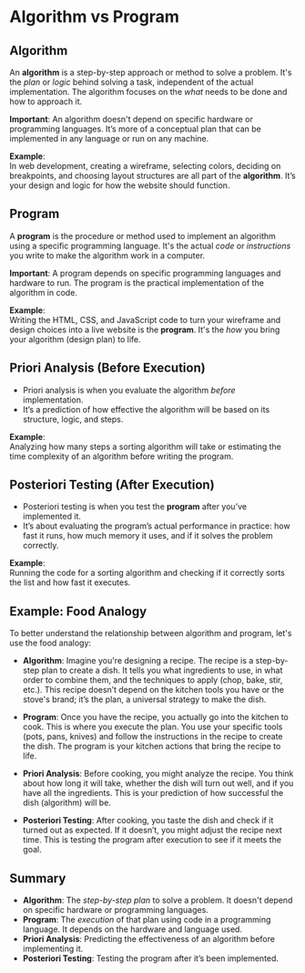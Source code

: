 # Algorithm vs Program

## Algorithm

An **algorithm** is a step-by-step approach or method to solve a problem. It's the *plan* or *logic* behind solving a task, independent of the actual implementation. The algorithm focuses on the *what* needs to be done and how to approach it. 

**Important**: An algorithm doesn't depend on specific hardware or programming languages. It’s more of a conceptual plan that can be implemented in any language or run on any machine.

**Example**:  
In web development, creating a wireframe, selecting colors, deciding on breakpoints, and choosing layout structures are all part of the **algorithm**. It’s your design and logic for how the website should function.

## Program

A **program** is the procedure or method used to implement an algorithm using a specific programming language. It's the actual *code* or *instructions* you write to make the algorithm work in a computer. 

**Important**: A program depends on specific programming languages and hardware to run. The program is the practical implementation of the algorithm in code.

**Example**:  
Writing the HTML, CSS, and JavaScript code to turn your wireframe and design choices into a live website is the **program**. It's the *how* you bring your algorithm (design plan) to life.

## Priori Analysis (Before Execution)

- Priori analysis is when you evaluate the algorithm *before* implementation.
- It’s a prediction of how effective the algorithm will be based on its structure, logic, and steps.

**Example**:  
Analyzing how many steps a sorting algorithm will take or estimating the time complexity of an algorithm before writing the program.

## Posteriori Testing (After Execution)

- Posteriori testing is when you test the **program** after you’ve implemented it.
- It’s about evaluating the program’s actual performance in practice: how fast it runs, how much memory it uses, and if it solves the problem correctly.

**Example**:  
Running the code for a sorting algorithm and checking if it correctly sorts the list and how fast it executes.

## Example: Food Analogy

To better understand the relationship between algorithm and program, let's use the food analogy:

- **Algorithm**: Imagine you're designing a recipe. The recipe is a step-by-step plan to create a dish. It tells you what ingredients to use, in what order to combine them, and the techniques to apply (chop, bake, stir, etc.). This recipe doesn’t depend on the kitchen tools you have or the stove's brand; it’s the plan, a universal strategy to make the dish.
  
- **Program**: Once you have the recipe, you actually go into the kitchen to cook. This is where you execute the plan. You use your specific tools (pots, pans, knives) and follow the instructions in the recipe to create the dish. The program is your kitchen actions that bring the recipe to life.

- **Priori Analysis**: Before cooking, you might analyze the recipe. You think about how long it will take, whether the dish will turn out well, and if you have all the ingredients. This is your prediction of how successful the dish (algorithm) will be.
  
- **Posteriori Testing**: After cooking, you taste the dish and check if it turned out as expected. If it doesn’t, you might adjust the recipe next time. This is testing the program after execution to see if it meets the goal.


## Summary

- **Algorithm**: The *step-by-step plan* to solve a problem. It doesn't depend on specific hardware or programming languages.
- **Program**: The *execution* of that plan using code in a programming language. It depends on the hardware and language used.
- **Priori Analysis**: Predicting the effectiveness of an algorithm before implementing it.
- **Posteriori Testing**: Testing the program after it’s been implemented.
